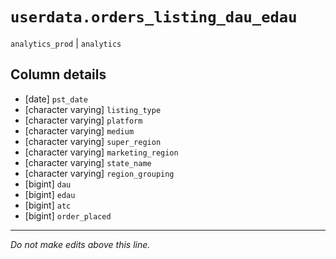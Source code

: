 # `userdata.orders_listing_dau_edau`
`analytics_prod` | `analytics`

## Column details
* [date]      `pst_date`
* [character varying] `listing_type`
* [character varying] `platform`
* [character varying] `medium`
* [character varying] `super_region`
* [character varying] `marketing_region`
* [character varying] `state_name`
* [character varying] `region_grouping`
* [bigint]    `dau`
* [bigint]    `edau`
* [bigint]    `atc`
* [bigint]    `order_placed`

-------------------------------------------------------------------------------
*Do not make edits above this line.*
